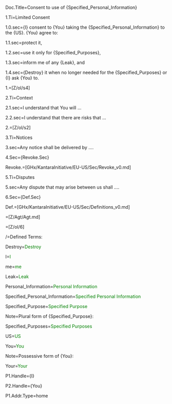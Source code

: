 Doc.Title=Consent to use of {Specified_Personal_Information}

1.Ti=Limited Consent

1.0.sec={I} consent to {You} taking the {Specified_Personal_Information} to the {US}.  {You} agree to:

1.1.sec=protect it,

1.2.sec=use it only for {Specified_Purposes},

1.3.sec=inform me of any {Leak}, and 

1.4.sec={Destroy} it when no longer needed for the {Specified_Purposes} or {I} ask {You} to.

1.=[Z/ol/s4]

2.Ti=Context

2.1.sec=I understand that You will ...

2.2.sec=I understand that there are risks that ...

2.=[Z/ol/s2]

3.Ti=Notices

3.sec=Any notice shall be delivered by ....

4.Sec={Revoke.Sec}

Revoke.=[GHx/KantaraInitiative/EU-US/Sec/Revoke_v0.md]

5.Ti=Disputes

5.sec=Any dispute that may arise between us shall ....

6.Sec={Def.Sec}

Def.=[GHx/KantaraInitiative/EU-US/Sec/Definitions_v0.md]

=[Z/Agt/Agt.md]

=[Z/ol/6]
  

/=Defined Terms:

Destroy=<font color="green">Destroy</font>

I=<font color="green">I</font>

me=<font color="green">me</font>

Leak=<font color="green">Leak</font>

Personal_Information=<font color="green">Personal Information</font>

Specified_Personal_Information=<font color="green">Specified Personal Information</font>

Specified_Purpose=<font color="green">Specified Purpose</font>

Note=Plural form of {Specified_Purpose}:

Specified_Purposes=<font color="green">Specified Purposes</font>

US=<font color="green">US</font>

You=<font color="green">You</font>

Note=Possessive form of {You}:

Your=<font color="green">Your</font>

P1.Handle={I}

P2.Handle={You}

P1.Addr.Type=home